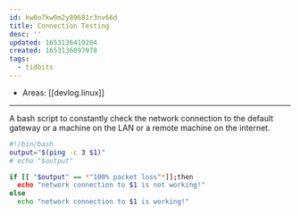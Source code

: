 ```yaml
---
id: kw0o7kw0m2y89681r3nv66d
title: Connection Testing
desc: ''
updated: 1653136419204
created: 1653136097978
tags:
  - tidbits
---
```


- Areas: [[devlog.linux]]

---

A bash script to constantly check the network connection to the default gateway or a machine on the LAN or a remote machine on the internet.

```bash
#!/bin/bash
output="$(ping -c 3 $1)"
# echo "$output"

if [[ "$output" == *"100% packet loss"*]];then
  echo "network connection to $1 is not working!"
else
  echo "network connection to $1 is working!"
```
